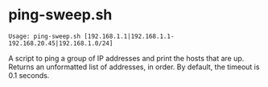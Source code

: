 # ping-sweep.sh

```
Usage: ping-sweep.sh [192.168.1.1|192.168.1.1-192.168.20.45|192.168.1.0/24]
```

A script to ping a group of IP addresses and print the hosts that are up.
Returns an unformatted list of addresses, in order. By default, the timeout is
0.1 seconds.

